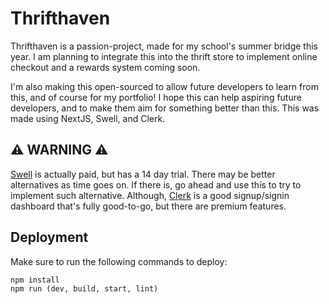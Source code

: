 # Thrifthaven

Thrifthaven is a passion-project, made for my school's summer bridge this year.
I am planning to integrate this into the thrift store to implement online
checkout and a rewards system coming soon.

I'm also making this open-sourced to allow future developers to learn from this,
and of course for my portfolio! I hope this can help aspiring future developers,
and to make them aim for something better than this. This was made using NextJS,
Swell, and Clerk.

## ⚠ WARNING ⚠

[Swell](https://swell.is) is actually paid, but has a 14 day trial. There may be
better alternatives as time goes on. If there is, go ahead and use this to try
to implement such alternative. Although, [Clerk](https://clerk.com) is a good
signup/signin dashboard that's fully good-to-go, but there are premium features.

## Deployment

Make sure to run the following commands to deploy:

```
npm install
npm run (dev, build, start, lint)
```
